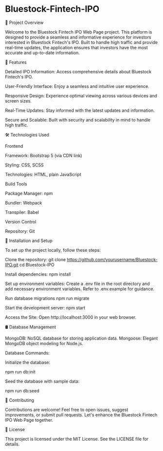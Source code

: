 # Bluestock-Fintech-lPO






📅 Project Overview


Welcome to the Bluestock Fintech IPO Web Page project. This platform is designed to provide a seamless and informative experience for investors interested in Bluestock Fintech's IPO. Built to handle high traffic and provide real-time updates, the application ensures that investors have the most accurate and up-to-date information.


🌟 Features


Detailed IPO Information: Access comprehensive details about Bluestock Fintech's IPO.

User-Friendly Interface: Enjoy a seamless and intuitive user experience.

Responsive Design: Experience optimal viewing across various devices and screen sizes.

Real-Time Updates: Stay informed with the latest updates and information.

Secure and Scalable: Built with security and scalability in mind to handle high traffic.


🛠️ Technologies Used


Frontend

Framework: Bootstrap 5 (via CDN link)

Styling: CSS, SCSS

Technologies: HTML, plain JavaScript


Build Tools

Package Manager: npm

Bundler: Webpack

Transpiler: Babel


Version Control

Repository: Git


🚀 Installation and Setup


To set up the project locally, follow these steps:


Clone the repository:
git clone https://github.com/yourusername/Bluestock-IPO.git
cd Bluestock-IPO

Install dependencies:
npm install

Set up environment variables:
Create a .env file in the root directory and add necessary environment variables. Refer to .env.example for guidance.

Run database migrations 
npm run migrate

Start the development server:
npm start

Access the Site:
Open http://localhost:3000 in your web browser.



🛢️ Database Management


MongoDB: NoSQL database for storing application data.
Mongoose: Elegant MongoDB object modeling for Node.js.

Database Commands:

Initialize the database:

npm run db:init

Seed the database with sample data:

npm run db:seed



🤝 Contributing


Contributions are welcome! Feel free to open issues, suggest improvements, or submit pull requests. Let's enhance the Bluestock Fintech IPO Web Page together.


📜 License


This project is licensed under the MIT License. See the LICENSE file for details.
